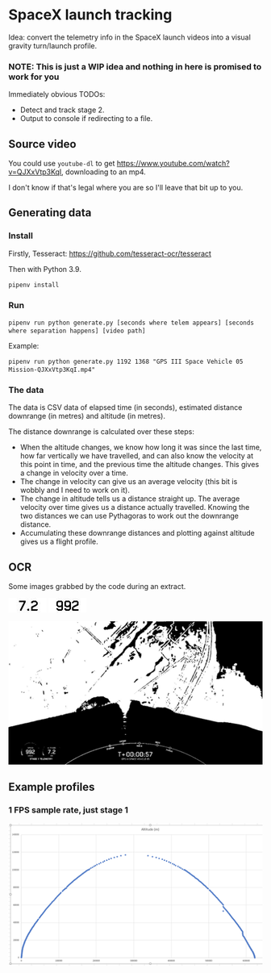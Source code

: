 # SpaceX launch tracking

Idea: convert the telemetry info in the SpaceX launch videos into a visual
gravity turn/launch profile.

### **NOTE:** This is just a WIP idea and nothing in here is promised to work for you

Immediately obvious TODOs:
 * Detect and track stage 2.
 * Output to console if redirecting to a file.

## Source video

You could use `youtube-dl` to get https://www.youtube.com/watch?v=QJXxVtp3KqI,
downloading to an mp4.

I don't know if that's legal where you are so I'll leave that bit up to you.

## Generating data

### Install

Firstly, Tesseract: https://github.com/tesseract-ocr/tesseract

Then with Python 3.9.

    pipenv install

### Run

    pipenv run python generate.py [seconds where telem appears] [seconds where separation happens] [video path]

Example:

    pipenv run python generate.py 1192 1368 "GPS III Space Vehicle 05 Mission-QJXxVtp3KqI.mp4"

### The data

The data is CSV data of elapsed time (in seconds), estimated distance
downrange (in metres) and altitude (in metres).

The distance downrange is calculated over these steps:
 * When the altitude changes, we know how long it was since the last time, how far vertically we have travelled, and can also know the velocity at this point in time, and the previous time the altitude changes. This gives a change in velocity over a time.
 * The change in velocity can give us an average velocity (this bit is wobbly and I need to work on it).
 * The change in altitude tells us a distance straight up. The average velocity over time gives us a distance actually travelled. Knowing the two distances we can use Pythagoras to work out the downrange distance.
 * Accumulating these downrange distances and plotting against altitude gives us a flight profile.

## OCR

Some images grabbed by the code during an extract.

![](img/text_height.jpg) ![](img/text_speed.jpg)

![](img/last_frame.jpg)

## Example profiles

### 1 FPS sample rate, just stage 1

![](img/1FPS_Stage_1.png)
